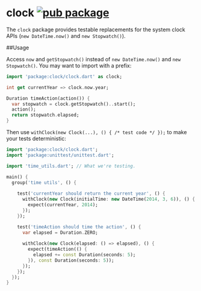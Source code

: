 clock [![pub package](http://img.shields.io/pub/v/box2d.svg)](https://pub.dartlang.org/packages/clock)
=====

The `clock` package provides testable replacements for the system clock APIs
(`new DateTime.now()` and `new Stopwatch()`).

##Usage

Access `now` and `getStopwatch()` instead of `new DateTime.now()` and 
`new Stopwatch()`.  You may want to import with a prefix:

```dart
import 'package:clock/clock.dart' as clock;

int get currentYear => clock.now.year;

Duration timeAction(action()) {
  var stopwatch = clock.getStopwatch()..start();
  action();
  return stopwatch.elapsed;
}
```

Then use `withClock(new Clock(...), () { /* test code */ });` to make your 
tests deterministic:

```dart
import 'package:clock/clock.dart';
import 'package:unittest/unittest.dart';

import 'time_utils.dart'; // What we're testing.

main() {
  group('time utils', () {
  
    test('currentYear should return the current year', () {
      withClock(new Clock(initialTime: new DateTime(2014, 3, 6)), () {
        expect(currentYear, 2014);
      });
    });

    test('timeAction should time the action', () {
      var elapsed = Duration.ZERO;
      
      withClock(new Clock(elapsed: () => elapsed), () {
        expect(timeAction(() {
          elapsed += const Duration(seconds: 5);
        }), const Duration(seconds: 5));
      });
    });
  });
}
```
